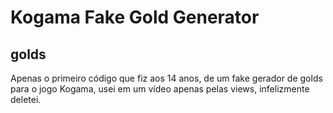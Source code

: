 # Kogama Fake Gold Generator
golds
----
Apenas o primeiro código que fiz aos 14 anos, de um fake gerador de golds para o jogo Kogama, usei em um vídeo apenas pelas views, infelizmente deletei.
